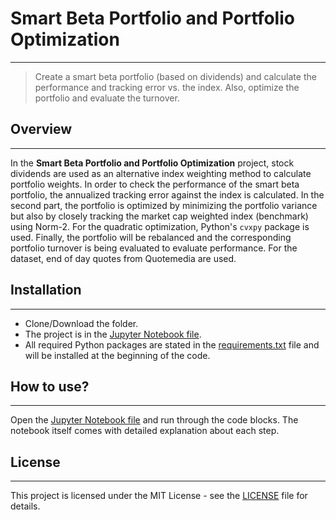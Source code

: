 # Smart Beta Portfolio and Portfolio Optimization
---
> Create a smart beta portfolio (based on dividends) and calculate the performance and tracking error vs. the index. Also, optimize the portfolio and evaluate the turnover.

## Overview
---
In the **Smart Beta Portfolio and Portfolio Optimization** project, stock dividends are used as an alternative index weighting method to calculate portfolio weights. In order to check the performance of the smart beta portfolio, the annualized tracking error against the index is calculated. In the second part, the portfolio is optimized by minimizing the portfolio variance but also by closely tracking the market cap weighted index (benchmark) using Norm-2. For the quadratic optimization, Python's `cvxpy` package is used. Finally, the portfolio will be rebalanced and the corresponding portfolio turnover is being evaluated to evaluate performance. For the dataset, end of day quotes from Quotemedia are used.

## Installation
---
- Clone/Download the folder.
- The project is in the [Jupyter Notebook file](https://github.com/kollepas/ai_for_trading/blob/master/project_03_-_smart_beta_and_portfolio_optimization/project_03_-_smart_beta_and_portfolio_optimization.ipynb).
- All required Python packages are stated in the [requirements.txt](https://github.com/kollepas/ai_for_trading/blob/master/project_03_-_smart_beta_and_portfolio_optimization/requirements.txt) file and will be installed at the beginning of the code.

## How to use?
---
Open the [Jupyter Notebook file](https://github.com/kollepas/ai_for_trading/blob/master/project_03_-_smart_beta_and_portfolio_optimization/project_03_-_smart_beta_and_portfolio_optimization.ipynb) and run through the code blocks. The notebook itself comes with detailed explanation about each step.

## License
---
This project is licensed under the MIT License - see the [LICENSE](https://github.com/kollepas/ai_for_trading/blob/master/LICENSE) file for details.
